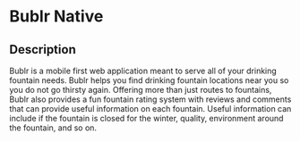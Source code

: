 # Bublr Native

## Description

Bublr is a mobile first web application meant to serve all of your drinking fountain needs. Bublr helps you find drinking fountain locations near you so you do not go thirsty again. Offering more than just routes to fountains, Bublr also provides a fun fountain rating system with reviews and comments that can provide useful information on each fountain. Useful information can include if the fountain is closed for the winter, quality, environment around the fountain, and so on. 
